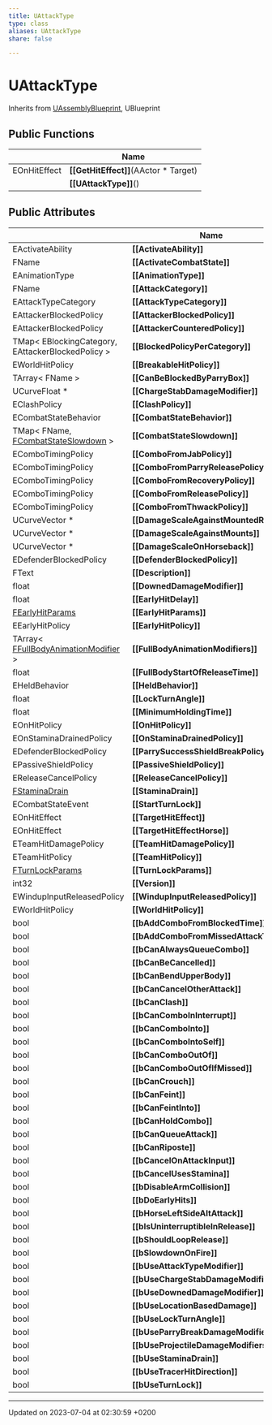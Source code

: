 ```yaml
---
title: UAttackType
type: class
aliases: UAttackType
share: false

---
```


# UAttackType





Inherits from [UAssemblyBlueprint](/docs/SDK/Source/Classes/classUAssemblyBlueprint.md), UBlueprint

## Public Functions

|                | Name           |
| -------------- | -------------- |
| EOnHitEffect | **[[GetHitEffect]]**(AActor * Target) |
| | **[[UAttackType]]**() |

## Public Attributes

|                | Name           |
| -------------- | -------------- |
| EActivateAbility | **[[ActivateAbility]]**  |
| FName | **[[ActivateCombatState]]**  |
| EAnimationType | **[[AnimationType]]**  |
| FName | **[[AttackCategory]]**  |
| EAttackTypeCategory | **[[AttackTypeCategory]]**  |
| EAttackerBlockedPolicy | **[[AttackerBlockedPolicy]]**  |
| EAttackerBlockedPolicy | **[[AttackerCounteredPolicy]]**  |
| TMap< EBlockingCategory, EAttackerBlockedPolicy > | **[[BlockedPolicyPerCategory]]**  |
| EWorldHitPolicy | **[[BreakableHitPolicy]]**  |
| TArray< FName > | **[[CanBeBlockedByParryBox]]**  |
| UCurveFloat * | **[[ChargeStabDamageModifier]]**  |
| EClashPolicy | **[[ClashPolicy]]**  |
| ECombatStateBehavior | **[[CombatStateBehavior]]**  |
| TMap< FName, [FCombatStateSlowdown](/docs/SDK/Source/Classes/structFCombatStateSlowdown.md) > | **[[CombatStateSlowdown]]**  |
| EComboTimingPolicy | **[[ComboFromJabPolicy]]**  |
| EComboTimingPolicy | **[[ComboFromParryReleasePolicy]]**  |
| EComboTimingPolicy | **[[ComboFromRecoveryPolicy]]**  |
| EComboTimingPolicy | **[[ComboFromReleasePolicy]]**  |
| EComboTimingPolicy | **[[ComboFromThwackPolicy]]**  |
| UCurveVector * | **[[DamageScaleAgainstMountedRiders]]**  |
| UCurveVector * | **[[DamageScaleAgainstMounts]]**  |
| UCurveVector * | **[[DamageScaleOnHorseback]]**  |
| EDefenderBlockedPolicy | **[[DefenderBlockedPolicy]]**  |
| FText | **[[Description]]**  |
| float | **[[DownedDamageModifier]]**  |
| float | **[[EarlyHitDelay]]**  |
| [FEarlyHitParams](/docs/SDK/Source/Classes/structFEarlyHitParams.md) | **[[EarlyHitParams]]**  |
| EEarlyHitPolicy | **[[EarlyHitPolicy]]**  |
| TArray< [FFullBodyAnimationModifier](/docs/SDK/Source/Classes/structFFullBodyAnimationModifier.md) > | **[[FullBodyAnimationModifiers]]**  |
| float | **[[FullBodyStartOfReleaseTime]]**  |
| EHeldBehavior | **[[HeldBehavior]]**  |
| float | **[[LockTurnAngle]]**  |
| float | **[[MinimumHoldingTime]]**  |
| EOnHitPolicy | **[[OnHitPolicy]]**  |
| EOnStaminaDrainedPolicy | **[[OnStaminaDrainedPolicy]]**  |
| EDefenderBlockedPolicy | **[[ParrySuccessShieldBreakPolicy]]**  |
| EPassiveShieldPolicy | **[[PassiveShieldPolicy]]**  |
| EReleaseCancelPolicy | **[[ReleaseCancelPolicy]]**  |
| [FStaminaDrain](/docs/SDK/Source/Classes/structFStaminaDrain.md) | **[[StaminaDrain]]**  |
| ECombatStateEvent | **[[StartTurnLock]]**  |
| EOnHitEffect | **[[TargetHitEffect]]**  |
| EOnHitEffect | **[[TargetHitEffectHorse]]**  |
| ETeamHitDamagePolicy | **[[TeamHitDamagePolicy]]**  |
| ETeamHitPolicy | **[[TeamHitPolicy]]**  |
| [FTurnLockParams](/docs/SDK/Source/Classes/structFTurnLockParams.md) | **[[TurnLockParams]]**  |
| int32 | **[[Version]]**  |
| EWindupInputReleasedPolicy | **[[WindupInputReleasedPolicy]]**  |
| EWorldHitPolicy | **[[WorldHitPolicy]]**  |
| bool | **[[bAddComboFromBlockedTime]]**  |
| bool | **[[bAddComboFromMissedAttackTime]]**  |
| bool | **[[bCanAlwaysQueueCombo]]**  |
| bool | **[[bCanBeCancelled]]**  |
| bool | **[[bCanBendUpperBody]]**  |
| bool | **[[bCanCancelOtherAttack]]**  |
| bool | **[[bCanClash]]**  |
| bool | **[[bCanComboInInterrupt]]**  |
| bool | **[[bCanComboInto]]**  |
| bool | **[[bCanComboIntoSelf]]**  |
| bool | **[[bCanComboOutOf]]**  |
| bool | **[[bCanComboOutOfIfMissed]]**  |
| bool | **[[bCanCrouch]]**  |
| bool | **[[bCanFeint]]**  |
| bool | **[[bCanFeintInto]]**  |
| bool | **[[bCanHoldCombo]]**  |
| bool | **[[bCanQueueAttack]]**  |
| bool | **[[bCanRiposte]]**  |
| bool | **[[bCancelOnAttackInput]]**  |
| bool | **[[bCancelUsesStamina]]**  |
| bool | **[[bDisableArmCollision]]**  |
| bool | **[[bDoEarlyHits]]**  |
| bool | **[[bHorseLeftSideAltAttack]]**  |
| bool | **[[bIsUninterruptibleInRelease]]**  |
| bool | **[[bShouldLoopRelease]]**  |
| bool | **[[bSlowdownOnFire]]**  |
| bool | **[[bUseAttackTypeModifier]]**  |
| bool | **[[bUseChargeStabDamageModifier]]**  |
| bool | **[[bUseDownedDamageModifier]]**  |
| bool | **[[bUseLocationBasedDamage]]**  |
| bool | **[[bUseLockTurnAngle]]**  |
| bool | **[[bUseParryBreakDamageModifier]]**  |
| bool | **[[bUseProjectileDamageModifiers]]**  |
| bool | **[[bUseStaminaDrain]]**  |
| bool | **[[bUseTracerHitDirection]]**  |
| bool | **[[bUseTurnLock]]**  |

-------------------------------

Updated on 2023-07-04 at 02:30:59 +0200